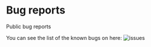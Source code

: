 # Bug reports

Public bug reports

You can see the list of the known bugs on here: ![issues](https://github.com/GamesLabsSoftware/bug-reports/issues)
